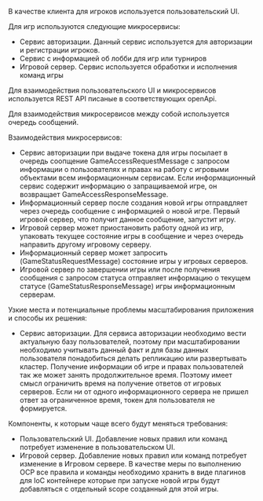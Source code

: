 В качестве клиента для игроков используется пользовательский UI.

Для игр используются следующие микросервисы:

- Сервис авторизации. Данный сервис используется для авторизации и регистрации игроков.
- Сервис с информацией об лобби для игр или турниров
- Игровой сервер. Сервис используется обработки и исполнения команд игры

Для взаимодействия пользовательского UI и микросервисов используется REST API писаные в соответствующих openApi.

Для взаимодействия микросервисов между собой используется очередь сообщений.

Взаимодействия микросервисов:
- Сервис авторизации при выдаче токена для игры посылает в очередь соопщение GameAccessRequestMessage с запросом
  информации о пользователях и правах на работу с игровыми объектами всем информационным сервисам. Если
  информационный сервис содержит информацию о запращиваемой игре, он возвращает GameAccessResponseMessage.
- Информационный сервер после создания новой игры отправдляет через очередь сообщение с информацией о новой игре. Первый игровой сервер, что получит данное сообщение, запустит игру.
- Игровой сервер может приостановить работу одной из игр, упаковать текущее состояние игры в сообщение и через очередь направить другому игровому серверу.
- Информационный сервер может запросить (GameStatusRequestMessage) состояние игры у игровых серверов.
- Игровой сервер по завершении игры или после получения сообщения с запросом статуса отправляет информацию о текущем статусе (GameStatusResponseMessage) игры информационным серверам.

Узкие места и потенциальные проблемы масштабирования приложения и способы их решения:

- Сервис авторизации. Для сервиса авторизации необходимо вести актуальную базу пользователей, поэтому при масштабировании необходимо учитывать данный факт и для базы данных пользователя понадобиться делать репликацию или развертывать кластер.
  Получение информации об игре и правах пользователей так же может занять продолжительное время. Поэтому имеет смысл ограничить время на получение ответов от игровых серверов. Если ни от одного информационного сервера не пришел ответ за ограниченное время, токен для пользователя не формируется.

Компоненты, к которым чаще всего будут меняться требования:

- Пользовательский UI. Добавление новых правил или команд потребует изменение в пользовательском UI.
- Игровой сервер. Добавление новых правил или команд потребует изменение в Игровом сервере. В качестве меры по выполнению OCP все правила и команды необходимо хранить в виде плагинов для IoC контейнере которые при запуске новой игры будут добавляться с отдельный scope  созданный для этой игры.



    
